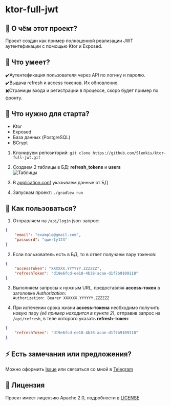 # ktor-full-jwt

## 👏 О чём этот проект? 
Проект создан как пример полноценной реализации JWT аутентефикации с помощью Ktor и Exposed.

## 🙊 Что умеет?
✔️Аутентефикация пользователя через API по логину и паролю.  
✔️Выдача refresh и access токенов. Их обновление.  
✖️Страницы входа и регистрации в процессе, скоро будет пример по фронту.

## 🏁 Что нужно для старта?
- Ktor  
- Exposed  
- База данных (PostgreSQL)  
- BCrypt  

1. Клонируем репозиторий: 
`git clone https://github.com/Slenkis/ktor-full-jwt.git`

2. Создаем 2 таблицы в БД: **refresh_tokens** и **users**  
![Таблицы](https://imgur.com/2SRHjyr.jpg)

3. В [application.conf](resources/application.conf) указываем данные от БД

4. Запускам проект: 
`./gradlew run`

## 🗿 Как пользоваться?

1. Отправляем на `/api/login` json-запрос:
```json
{
    "email": "example@gmail.com",
    "password": "qwerty123"
}
```

2. Если пользователь есть в БД, то в ответ получаем пару токенов:
```json
{
    "accessToken": "XXXXXX.YYYYYY.ZZZZZZ",
    "refreshToken": "d19e6fcd-ee18-4b38-acae-d1f7b9109118"
}
```

3. Выполняем запросы к нужным URL, предоставляя **access-токен** в заголовке *Authorization*:  
```Authorization: Bearer XXXXXX.YYYYYY.ZZZZZZ```

4. При истечении срока жизни **access-токена** необходимо получить новую пару *(её пример находится в пункте 2)*, отправив запрос на `/api/refresh`, в теле которого указать **refresh-токен**:
```json
{
    "refreshToken": "d19e6fcd-ee18-4b38-acae-d1f7b9109118"
}
```

## ⚡ Есть замечания или предложения?
Можно оформить [Issue](../../issues) или связаться со мной в [Telegram](https://t.me/slenkis)

## 📄 Лицензия
Проект имеет лицензию Apache 2.0, подробности в [LICENSE](LICENSE)
